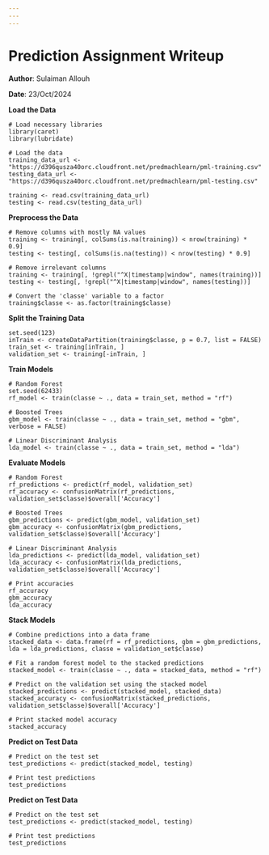 ```yaml
---
---
---
```


# **Prediction Assignment Writeup**

**Author**: Sulaiman Allouh

**Date**: 23/Oct/2024

**Load the Data**

```{Load the data}
# Load necessary libraries
library(caret)
library(lubridate)

# Load the data
training_data_url <- "https://d396qusza40orc.cloudfront.net/predmachlearn/pml-training.csv"
testing_data_url <- "https://d396qusza40orc.cloudfront.net/predmachlearn/pml-testing.csv"

training <- read.csv(training_data_url)
testing <- read.csv(testing_data_url)
```

**Preprocess the Data**

```{Preprocess the Data}
# Remove columns with mostly NA values
training <- training[, colSums(is.na(training)) < nrow(training) * 0.9]
testing <- testing[, colSums(is.na(testing)) < nrow(testing) * 0.9]

# Remove irrelevant columns
training <- training[, !grepl("^X|timestamp|window", names(training))]
testing <- testing[, !grepl("^X|timestamp|window", names(testing))]

# Convert the 'classe' variable to a factor
training$classe <- as.factor(training$classe)
```

**Split the Training Data**

```{Split the Training Data}
set.seed(123)
inTrain <- createDataPartition(training$classe, p = 0.7, list = FALSE)
train_set <- training[inTrain, ]
validation_set <- training[-inTrain, ]
```

**Train Models**

```{Train Models}
# Random Forest
set.seed(62433)
rf_model <- train(classe ~ ., data = train_set, method = "rf")

# Boosted Trees
gbm_model <- train(classe ~ ., data = train_set, method = "gbm", verbose = FALSE)

# Linear Discriminant Analysis
lda_model <- train(classe ~ ., data = train_set, method = "lda")
```

**Evaluate Models**

```{Evaluate Models}
# Random Forest
rf_predictions <- predict(rf_model, validation_set)
rf_accuracy <- confusionMatrix(rf_predictions, validation_set$classe)$overall['Accuracy']

# Boosted Trees
gbm_predictions <- predict(gbm_model, validation_set)
gbm_accuracy <- confusionMatrix(gbm_predictions, validation_set$classe)$overall['Accuracy']

# Linear Discriminant Analysis
lda_predictions <- predict(lda_model, validation_set)
lda_accuracy <- confusionMatrix(lda_predictions, validation_set$classe)$overall['Accuracy']

# Print accuracies
rf_accuracy
gbm_accuracy
lda_accuracy
```

**Stack Models**

```{Stack Models}
# Combine predictions into a data frame
stacked_data <- data.frame(rf = rf_predictions, gbm = gbm_predictions, lda = lda_predictions, classe = validation_set$classe)

# Fit a random forest model to the stacked predictions
stacked_model <- train(classe ~ ., data = stacked_data, method = "rf")

# Predict on the validation set using the stacked model
stacked_predictions <- predict(stacked_model, stacked_data)
stacked_accuracy <- confusionMatrix(stacked_predictions, validation_set$classe)$overall['Accuracy']

# Print stacked model accuracy
stacked_accuracy
```

**Predict on Test Data**

```{Predict on Test Data}
# Predict on the test set
test_predictions <- predict(stacked_model, testing)

# Print test predictions
test_predictions
```

**Predict on Test Data**

```{Predict on Test Data}
# Predict on the test set
test_predictions <- predict(stacked_model, testing)

# Print test predictions
test_predictions
```
